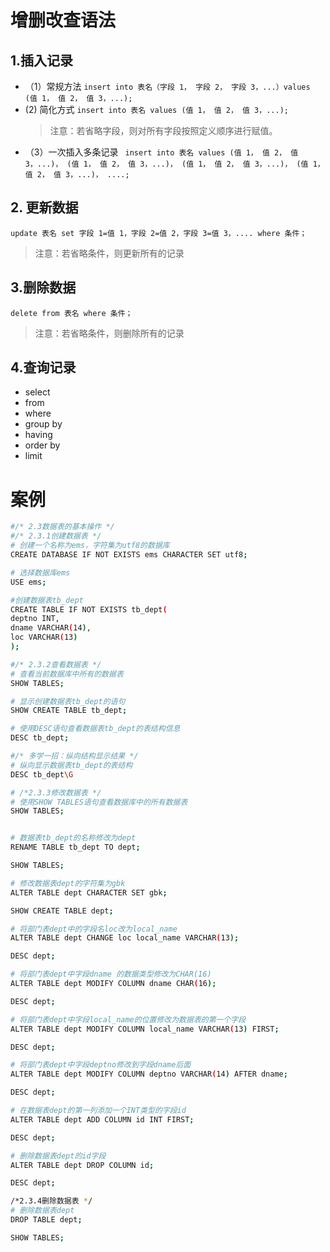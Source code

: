 # 增删改查语法

## 1.插入记录

- （1）常规方法
  `insert into 表名（字段 1， 字段 2， 字段 3，...）values
(值 1， 值 2， 值 3，...);`
- (2) 简化方式
  `insert into 表名 values
(值 1， 值 2， 值 3，...);`
  > 注意：若省略字段，则对所有字段按照定义顺序进行赋值。
- （3）一次插入多条记录
  ` insert into 表名 values
(值 1， 值 2， 值 3，...)，
(值 1， 值 2， 值 3，...)，
(值 1， 值 2， 值 3，...)，
(值 1， 值 2， 值 3，...)，
....;`

## 2. 更新数据

`update 表名
set 字段 1=值 1，字段 2=值 2，字段 3=值 3，....
where 条件；`

> 注意：若省略条件，则更新所有的记录

## 3.删除数据

`delete from 表名
where 条件；`

> 注意：若省略条件，则删除所有的记录

## 4.查询记录

- select
- from
- where
- group by
- having
- order by
- limit

# 案例

```sh
#/* 2.3数据表的基本操作 */
#/* 2.3.1创建数据表 */
# 创建一个名称为ems，字符集为utf8的数据库
CREATE DATABASE IF NOT EXISTS ems CHARACTER SET utf8;

# 选择数据库ems
USE ems;

#创建数据表tb_dept
CREATE TABLE IF NOT EXISTS tb_dept(
deptno INT,
dname VARCHAR(14),
loc VARCHAR(13)
);

#/* 2.3.2查看数据表 */
# 查看当前数据库中所有的数据表
SHOW TABLES;

# 显示创建数据表tb_dept的语句
SHOW CREATE TABLE tb_dept;

# 使用DESC语句查看数据表tb_dept的表结构信息
DESC tb_dept;

#/* 多学一招：纵向结构显示结果 */
# 纵向显示数据表tb_dept的表结构
DESC tb_dept\G

# /*2.3.3修改数据表 */
# 使用SHOW TABLES语句查看数据库中的所有数据表
SHOW TABLES;


# 数据表tb_dept的名称修改为dept
RENAME TABLE tb_dept TO dept;

SHOW TABLES;

# 修改数据表dept的字符集为gbk
ALTER TABLE dept CHARACTER SET gbk;

SHOW CREATE TABLE dept;

# 将部门表dept中的字段名loc改为local_name
ALTER TABLE dept CHANGE loc local_name VARCHAR(13);

DESC dept;

# 将部门表dept中字段dname 的数据类型修改为CHAR(16)
ALTER TABLE dept MODIFY COLUMN dname CHAR(16);

DESC dept;

# 将部门表dept中字段local_name的位置修改为数据表的第一个字段
ALTER TABLE dept MODIFY COLUMN local_name VARCHAR(13) FIRST;

DESC dept;

# 将部门表dept中字段deptno修改到字段dname后面
ALTER TABLE dept MODIFY COLUMN deptno VARCHAR(14) AFTER dname;

DESC dept;

# 在数据表dept的第一列添加一个INT类型的字段id
ALTER TABLE dept ADD COLUMN id INT FIRST;

DESC dept;

# 删除数据表dept的id字段
ALTER TABLE dept DROP COLUMN id;

DESC dept;

/*2.3.4删除数据表 */
# 删除数据表dept
DROP TABLE dept;

SHOW TABLES;


```

